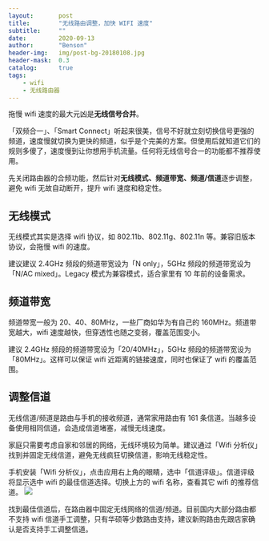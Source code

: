 ```yaml
---
layout:       post
title:        "无线路由调整，加快 WIFI 速度"
subtitle:     ""
date:         2020-09-13
author:       "Benson"
header-img:   img/post-bg-20180108.jpg
header-mask:  0.3
catalog:      true
tags:
    - wifi
    - 无线路由器
---
```

拖慢 wifi 速度的最大元凶是**无线信号合并**。

「双频合一」、「Smart Connect」听起来很美，信号不好就立刻切换信号更强的频道，速度慢就切换为更快的频道，似乎是个完美的方案。但使用后就知道它们的规则多傻了，速度慢到让你想用手机流量。任何将无线信号合一的功能都不推荐使用。

先关闭路由器的合频功能，然后针对**无线模式、频道带宽、频道/信道**逐步调整，避免 wifi 无故自动断开，提升 wifi 速度和稳定性。

## 无线模式
无线模式其实是选择 wifi 协议，如 802.11b、802.11g、802.11n 等。兼容旧版本协议，会拖慢 wifi 的速度。

建议建议 2.4GHz 频段的频道带宽设为「N only」，5GHz 频段的频道带宽设为「N/AC mixed」。Legacy 模式为兼容模式，适合家里有 10 年前的设备需求。

## 频道带宽
频道带宽一般为 20、40、80MHz，一些厂商如华为有自己的 160MHz。频道带宽越大，wifi 速度越快，但穿透性也随之变弱，覆盖范围变小。

建议 2.4GHz 频段的频道带宽设为「20/40MHz」，5GHz 频段的频道带宽设为「80MHz」。这样可以保证 wifi 近距离的链接速度，同时也保证了 wifi 的覆盖范围。

## 调整信道
无线信道/频道是路由与手机的接收频道，通常家用路由有 161 条信道。当越多设备使用相同信道，会造成信道堵塞，减慢无线速度。

家庭只需要考虑自家和邻居的网络，无线环境较为简单。建议通过「Wifi 分析仪」找到并固定无线信道，避免无线疯狂切换信道，影响无线稳定性。

手机安装「Wifi 分析仪」，点击应用右上角的眼睛，选中「信道评级」。信道评级将显示选中 wifi 的最佳信道选择。切换上方的 wifi 名称，查看其它 wifi 的推荐信道。
![](http://tc.seoipo.com/20200913134120.jpg)

找到最佳信道后，在路由器中固定无线网络的信道/频道。目前国内大部分路由都不支持 wifi 信道手工调整，只有华硕等少数路由支持，建议新购路由先跟店家确认是否支持手工调整信道。